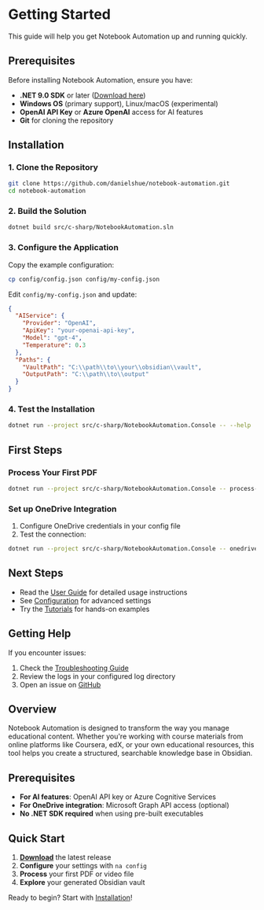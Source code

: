 # Getting Started

This guide will help you get Notebook Automation up and running quickly.

## Prerequisites

Before installing Notebook Automation, ensure you have:

- **.NET 9.0 SDK** or later ([Download here](https://dotnet.microsoft.com/download))
- **Windows OS** (primary support), Linux/macOS (experimental)
- **OpenAI API Key** or **Azure OpenAI** access for AI features
- **Git** for cloning the repository

## Installation

### 1. Clone the Repository

```bash
git clone https://github.com/danielshue/notebook-automation.git
cd notebook-automation
```

### 2. Build the Solution

```bash
dotnet build src/c-sharp/NotebookAutomation.sln
```

### 3. Configure the Application

Copy the example configuration:

```bash
cp config/config.json config/my-config.json
```

Edit `config/my-config.json` and update:

```json
{
  "AIService": {
    "Provider": "OpenAI",
    "ApiKey": "your-openai-api-key",
    "Model": "gpt-4",
    "Temperature": 0.3
  },
  "Paths": {
    "VaultPath": "C:\\path\\to\\your\\obsidian\\vault",
    "OutputPath": "C:\\path\\to\\output"
  }
}
```

### 4. Test the Installation

```bash
dotnet run --project src/c-sharp/NotebookAutomation.Console -- --help
```

## First Steps

### Process Your First PDF

```bash
dotnet run --project src/c-sharp/NotebookAutomation.Console -- process-pdf "path/to/document.pdf"
```

### Set up OneDrive Integration

1. Configure OneDrive credentials in your config file
2. Test the connection:

```bash
dotnet run --project src/c-sharp/NotebookAutomation.Console -- onedrive-test
```

## Next Steps

- Read the [User Guide](../user-guide/index.md) for detailed usage instructions
- See [Configuration](../configuration/index.md) for advanced settings
- Try the [Tutorials](../tutorials/index.md) for hands-on examples

## Getting Help

If you encounter issues:

1. Check the [Troubleshooting Guide](../troubleshooting/index.md)
2. Review the logs in your configured log directory
3. Open an issue on [GitHub](https://github.com/danielshue/notebook-automation/issues)

## Overview

Notebook Automation is designed to transform the way you manage educational content. Whether you're working with course materials from online platforms like Coursera, edX, or your own educational resources, this tool helps you create a structured, searchable knowledge base in Obsidian.

## Prerequisites

- **For AI features**: OpenAI API key or Azure Cognitive Services
- **For OneDrive integration**: Microsoft Graph API access (optional)
- **No .NET SDK required** when using pre-built executables

## Quick Start

1. **[Download](installation.md)** the latest release
2. **Configure** your settings with `na config`
3. **Process** your first PDF or video file
4. **Explore** your generated Obsidian vault

Ready to begin? Start with [Installation](installation.md)!
